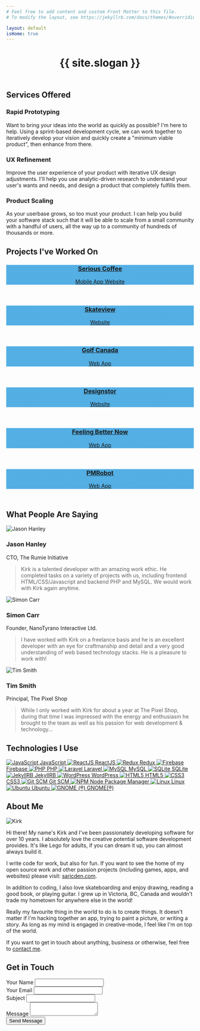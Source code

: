 ```yaml
---
# Feel free to add content and custom Front Matter to this file.
# To modify the layout, see https://jekyllrb.com/docs/themes/#overriding-theme-defaults

layout: default
isHome: true
---
```

<header id="header-banner" class="secondary">
  <div class="centerblock sm text-center">
    <h1>{{ site.slogan }}</h1>
  </div>
</header>

<div class="centerblock">

  <h2>Services Offered</h2>
  <div class="cols">
    <div class="col service">
      <div class="img" style="background-image:url({{ "/assets/rapid-prototyping.svg" | relative_url }});"></div>
      <h3>Rapid Prototyping</h3>
      <p>Want to bring your ideas into the world as quickly as possible? I'm here to help. Using a sprint-based development cycle, we can work together to iteratively develop your vision and quickly create a "minimum viable product", then enhance from there.</p>
    </div>
    <div class="col service">
      <div class="img" style="background-image:url({{ "/assets/ux-refinement.svg" | relative_url }});"></div>
      <h3>UX Refinement</h3>
      <p>Improve the user experience of your product with iterative UX design adjustments. I'll help you use analytic-driven research to understand your user's wants and needs, and design a product that completely fulfills them.</p>
    </div>
    <div class="col service">
      <div class="img" style="background-image:url({{ "/assets/product-scaling.svg" | relative_url }});"></div>
      <h3>Product Scaling</h3>
      <p>As your userbase grows, so too must your product. I can help you build your software stack such that it will be able to scale from a small community with a handful of users, all the way up to a community of hundreds of thousands or more.</p>
    </div>
  </div>

  <h2>Projects I've Worked On</h2>
  <div class="slideshow">
      <a href="" class="slide">
        <div style="background-image:linear-gradient(rgba(12, 142, 218, 0.7), rgba(12, 142, 218, 0.7)), url({{ "/assets/screenshots/serious.jpg" | relative_url }});">
          <header>
            <h3>Serious Coffee</h3>
            <span class="tag">Mobile App</span>
            <span class="tag">Website</span>
          </header>
        </div>
      </a>
      <a href="" class="slide">
        <div style="background-image:linear-gradient(rgba(12, 142, 218, 0.7), rgba(12, 142, 218, 0.7)), url({{ "/assets/screenshots/skateview.jpg" | relative_url }});">
          <header>
            <h3>Skateview</h3>
            <span class="tag">Website</span>
          </header>
        </div>
      </a>
      <a href="" class="slide">
        <div style="background-image:linear-gradient(rgba(12, 142, 218, 0.7), rgba(12, 142, 218, 0.7)), url({{ "/assets/screenshots/golf-canada.jpg" | relative_url }});">
          <header>
            <h3>Golf Canada</h3>
            <span class="tag">Web App</span>
          </header>
        </div>
      </a>
  </div>
  <div class="slideshow">
      <a href="" class="slide">
        <div style="background-image:linear-gradient(rgba(12, 142, 218, 0.7), rgba(12, 142, 218, 0.7)), url({{ "/assets/screenshots/designstor.jpg" | relative_url }});">
          <header>
            <h3>Designstor</h3>
            <span class="tag">Website</span>
          </header>
        </div>
      </a>
      <a href="" class="slide">
        <div style="background-image:linear-gradient(rgba(12, 142, 218, 0.7), rgba(12, 142, 218, 0.7)), url({{ "/assets/screenshots/fbn.jpg" | relative_url }});">
          <header>
            <h3>Feeling Better Now</h3>
            <span class="tag">Web App</span>
          </header>
        </div>
      </a>
      <a href="" class="slide">
        <div style="background-image:linear-gradient(rgba(12, 142, 218, 0.7), rgba(12, 142, 218, 0.7)), url({{ "/assets/screenshots/pmr.jpg" | relative_url }});">
          <header>
            <h3>PMRobot</h3>
            <span class="tag">Web App</span>
          </header>
        </div>
      </a>
  </div>

  <h2>What People Are Saying</h2>
  <div class="cols">
    <div class="col testimony">
      <img src="{{ "/assets/people/jason.jpg" | relative_url }}" alt="Jason Hanley" />
      <h3>Jason Hanley</h3>
      <span class="title">
        CTO, The Rumie Initiative
      </span>
      <blockquote>
        <p>Kirk is a talented developer with an amazing work ethic. He completed tasks on a variety of projects with us, including frontend HTML/CSS/Javascript and backend PHP and MySQL. We would work with Kirk again anytime.</p>
      </blockquote>
    </div>
    <div class="col testimony">
      <img src="{{ "/assets/people/simon.jpg" | relative_url }}" alt="Simon Carr" />
      <h3>Simon Carr</h3>
      <span class="title">
        Founder, NanoTyrano Interactive Ltd.
      </span>
      <blockquote>
        <p>I have worked with Kirk on a freelance basis and he is an excellent developer with an eye for craftmanship and detail and a very good understanding of web based technology stacks. He is a pleasure to work with!</p>
      </blockquote>
    </div>
    <div class="col testimony">
      <img src="{{ "/assets/people/tim.jpg" | relative_url }}" alt="Tim Smith" />
      <h3>Tim Smith</h3>
      <span class="title">
        Principal, The Pixel Shop
      </span>
      <blockquote>
        <p>While I only worked with Kirk for about a year at The Pixel Shop, during that time I was impressed with the energy and enthusiasm he brought to the team as well as his passion for web development & technology...</p>
      </blockquote>
    </div>
  </div>

  <h2>Technologies I Use</h2>
  <div class="tech-logos">
    <a href="https://en.wikipedia.org/wiki/JavaScript" target="_blank">
      <img src="{{ "/assets/techlogos/js.png" | relative_url }}" alt="JavaScript">
      JavaScript
    </a>
    <a href="https://reactjs.org/" target="_blank">
      <img src="{{ "/assets/techlogos/react.png" | relative_url }}" alt="ReactJS">
      ReactJS
    </a>
    <a href="https://redux.js.org/" target="_blank">
      <img src="{{ "/assets/techlogos/redux.png" | relative_url }}" alt="Redux">
      Redux
    </a>
    <a href="https://firebase.google.com/" target="_blank">
      <img src="{{ "/assets/techlogos/firebase.png" | relative_url }}" alt="Firebase">
      Firebase
    </a>
    <a href="http://www.php.net/" target="_blank">
      <img src="{{ "/assets/techlogos/php.png" | relative_url }}" alt="PHP">
      PHP
    </a>
    <a href="https://laravel.com/" target="_blank">
      <img src="{{ "/assets/techlogos/laravel.png" | relative_url }}" alt="Laravel">
      Laravel
    </a>
    <a href="https://www.mysql.com/" target="_blank">
      <img src="{{ "/assets/techlogos/mysql.png" | relative_url }}" alt="MySQL">
      MySQL
    </a>
    <a href="https://www.sqlite.org/" target="_blank">
      <img src="{{ "/assets/techlogos/sqlite.png" | relative_url }}" alt="SQLite">
      SQLite
    </a>
    <a href="https://jekyllrb.com/" target="_blank">
      <img src="{{ "/assets/techlogos/jekyllrb.png" | relative_url }}" alt="JekyllRB">
      JekyllRB
    </a>
    <a href="https://wordpress.org/" target="_blank">
      <img src="{{ "/assets/techlogos/wordpress.png" | relative_url }}" alt="WordPress">
      WordPress
    </a>
    <a href="https://en.wikipedia.org/wiki/HTML5" target="_blank">
      <img src="{{ "/assets/techlogos/html5.png" | relative_url }}" alt="HTML5">
      HTML5
    </a>
    <a href="https://en.wikipedia.org/wiki/Cascading_Style_Sheets" target="_blank">
      <img src="{{ "/assets/techlogos/css3.png" | relative_url }}" alt="CSS3">
      CSS3
    </a>
    <a href="https://git-scm.com/" target="_blank">
      <img src="{{ "/assets/techlogos/git.png" | relative_url }}" alt="Git SCM">
      Git SCM
    </a>
    <a href="https://www.npmjs.com/" target="_blank">
      <img src="{{ "/assets/techlogos/npm.png" | relative_url }}" alt="NPM">
      Node Package Manager
    </a>
    <a href="https://en.wikipedia.org/wiki/Linux" target="_blank">
      <img src="{{ "/assets/techlogos/linux.png" | relative_url }}" alt="Linux">
      Linux
    </a>
    <a href="https://www.ubuntu.com/" target="_blank">
      <img src="{{ "/assets/techlogos/ubuntu.png" | relative_url }}" alt="Ubuntu">
      Ubuntu
    </a>
    <a href="https://www.gnome.org/" target="_blank">
      <img src="{{ "/assets/techlogos/gnome.png" | relative_url }}" alt="GNOME (®)">
      GNOME(®)
    </a>
  </div>

  <h2>About Me</h2>
  <div class="about">
    <img src="{{ "/assets/people/kirk.jpg" | relative_url }}" alt="Kirk" />
    <p>Hi there! My name's Kirk and I've been passionately developing software for over 10 years. I absolutely love the creative potential software development provides. It's like Lego for adults, if you can dream it up, you can almost always build it.</p>
    <p>I write code for work, but also for fun. If you want to see the home of my open source work and other passion projects (including games, apps, and websites) please visit: <a href="//saricden.com" target="_blank">saricden.com</a>.</p>
    <p>In addition to coding, I also love skateboarding and enjoy drawing, reading a good book, or playing guitar. I grew up in Victoria, BC, Canada and wouldn't trade my hometown for anywhere else in the world!</p>
    <p>Really my favourite thing in the world to do is to create things. It doesn't matter if I'm hacking together an app, trying to paint a picture, or writing a story. As long as my mind is engaged in creative-mode, I feel like I'm on top of the world.</p>
    <p>If you want to get in touch about anything, business or otherwise, feel free to <a href="" data-scrollto="contact_me">contact me</a>.</p>
  </div>

  <h2>Get in Touch</h2>
  <div id="message-received" class="message success" style="display:none;">
    Your message was successfully delivered! Thank you!
  </div>
  <form action="https://formspree.io/worker.kirk@gmail.com" method="POST">
    <div class="control half">
      <label for="contact_name">Your Name</label>
      <input type="text" id="contact_name" name="emailer_name" />
    </div>
    <div class="control half">
      <label for="contact_email">Your Email</label>
      <input type="email" id="contact_email" name="_replyto" />
    </div>
    <div class="control">
      <label for="contact_subject">Subject</label>
      <input type="text" id="contact_subject" name="_subject" />
    </div>
    <div class="control">
      <label for="contact_message">Message</label>
      <textarea id="contact_message" name="message"></textarea>
    </div>
    <div class="control text-center">
      <input type="hidden" name="_next" value="//kirkm.ca/messsage-received">
      <input type="text" name="_gotcha" style="display:none;">
      <button type="submit">Send Message</button>
    </div>
  </form>

</div>